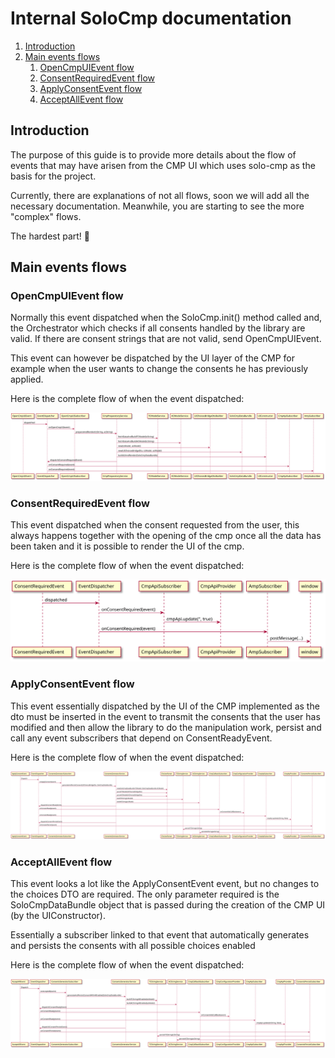 # Internal SoloCmp documentation

1. [Introduction](#introduction)
1. [Main events flows](#main-events-flows)
    1. [OpenCmpUIEvent flow](#open-cmp-ui-event-flow)
    1. [ConsentRequiredEvent flow](#consent-required-event-flow)
    1. [ApplyConsentEvent flow](#apply-consent-event-flow)
    1. [AcceptAllEvent flow](#accept-all-event-flow)

## Introduction

The purpose of this guide is to provide more details about the flow of events that
may have arisen from the CMP UI which uses solo-cmp as the basis for the project.

Currently, there are explanations of not all flows, soon we will add all the necessary documentation.
Meanwhile, you are starting to see the more "complex" flows.

The hardest part! 💪

## Main events flows

### OpenCmpUIEvent flow

Normally this event dispatched when the SoloCmp.init() method called and, the Orchestrator which checks
if all consents handled by the library are valid. If there are consent strings that are not valid, send OpenCmpUIEvent.

This event can however be dispatched by the UI layer of the CMP for example when the user wants to change the consents
he has previously applied.

Here is the complete flow of when the event dispatched:

![OpenCmpUIEvent diagram](https://github.com/pubtech-ai/solo-cmp/blob/main/doc/sequence-diagrams/img/open-cmp-ui-event-flow.svg?raw=true)

### ConsentRequiredEvent flow

This event dispatched when the consent requested from the user, this always happens together with the opening
 of the cmp once all the data has been taken and it is possible to render the UI of the cmp.

Here is the complete flow of when the event dispatched:

![ConsentRequiredEvent diagram](https://github.com/pubtech-ai/solo-cmp/blob/main/doc/sequence-diagrams/img/consent-required-event-flow.svg?raw=true)

### ApplyConsentEvent flow

This event essentially dispatched by the UI of the CMP implemented as the dto must be inserted in the event 
to transmit the consents that the user has modified and then allow the library to do the manipulation work, 
persist and call any event subscribers that depend on ConsentReadyEvent.

Here is the complete flow of when the event dispatched:

![ApplyConsentEvent diagram](https://github.com/pubtech-ai/solo-cmp/blob/main/doc/sequence-diagrams/img/apply-consent-event-flow.svg?raw=true)


### AcceptAllEvent flow

This event looks a lot like the ApplyConsentEvent event, but no changes to the choices DTO are required.
The only parameter required is the SoloCmpDataBundle object that is passed during the creation of the
CMP UI (by the UIConstructor).

Essentially a subscriber linked to that event that automatically generates and persists the consents
with all possible choices enabled

Here is the complete flow of when the event dispatched:

![AcceptAllEvent diagram](https://github.com/pubtech-ai/solo-cmp/blob/main/doc/sequence-diagrams/img/accept-all-event-flow.svg?raw=true)

